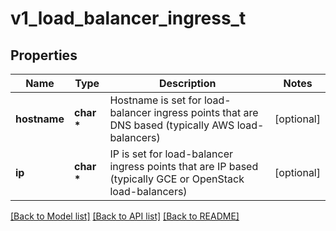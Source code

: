 # v1_load_balancer_ingress_t

## Properties
Name | Type | Description | Notes
------------ | ------------- | ------------- | -------------
**hostname** | **char \*** | Hostname is set for load-balancer ingress points that are DNS based (typically AWS load-balancers) | [optional] 
**ip** | **char \*** | IP is set for load-balancer ingress points that are IP based (typically GCE or OpenStack load-balancers) | [optional] 

[[Back to Model list]](../README.md#documentation-for-models) [[Back to API list]](../README.md#documentation-for-api-endpoints) [[Back to README]](../README.md)


